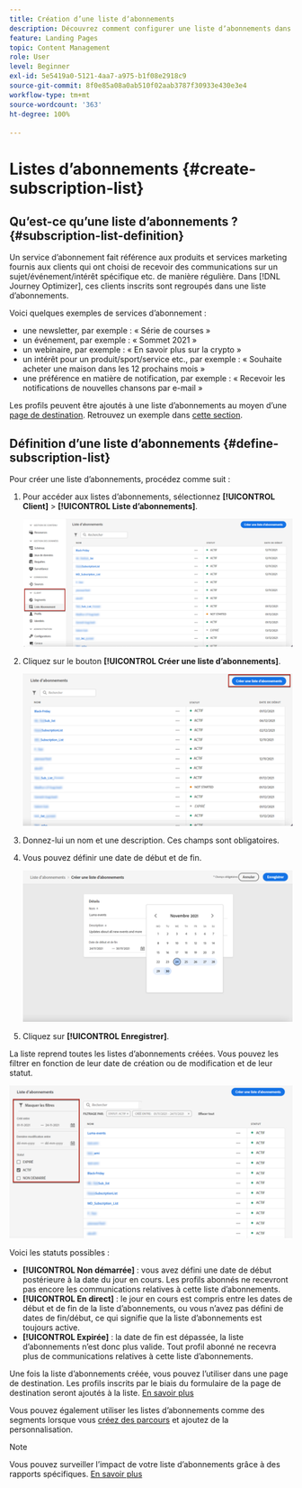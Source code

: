 ```yaml
---
title: Création d’une liste dʼabonnements
description: Découvrez comment configurer une liste dʼabonnements dans Journey Optimizer
feature: Landing Pages
topic: Content Management
role: User
level: Beginner
exl-id: 5e5419a0-5121-4aa7-a975-b1f08e2918c9
source-git-commit: 8f0e85a08a0ab510f02aab3787f30933e430e3e4
workflow-type: tm+mt
source-wordcount: '363'
ht-degree: 100%

---
```


# Listes dʼabonnements {#create-subscription-list}

## Qu’est-ce qu’une liste dʼabonnements ? {#subscription-list-definition}

Un service d’abonnement fait référence aux produits et services marketing fournis aux clients qui ont choisi de recevoir des communications sur un sujet/événement/intérêt spécifique etc. de manière régulière. Dans [!DNL Journey Optimizer], ces clients inscrits sont regroupés dans une liste d’abonnements.

Voici quelques exemples de services dʼabonnement :

* une newsletter, par exemple : « Série de courses »
* un événement, par exemple : « Sommet 2021 »
* un webinaire, par exemple : « En savoir plus sur la crypto »
* un intérêt pour un produit/sport/service etc., par exemple : « Souhaite acheter une maison dans les 12 prochains mois »
* une préférence en matière de notification, par exemple : « Recevoir les notifications de nouvelles chansons par e-mail »

Les profils peuvent être ajoutés à une liste dʼabonnements au moyen dʼune [page de destination](create-lp.md). Retrouvez un exemple dans [cette section](lp-use-cases.md#subscription-to-a-service).

## Définition d’une liste dʼabonnements {#define-subscription-list}

Pour créer une liste dʼabonnements, procédez comme suit :

1. Pour accéder aux listes dʼabonnements, sélectionnez **[!UICONTROL Client]** > **[!UICONTROL Liste dʼabonnements]**.

   ![](assets/lp_subscription-lists.png)

1. Cliquez sur le bouton **[!UICONTROL Créer une liste dʼabonnements]**.

   ![](assets/lp_create-subscription-list.png)

1. Donnez-lui un nom et une description. Ces champs sont obligatoires.

1. Vous pouvez définir une date de début et de fin.

   ![](assets/lp_subscription-list-dates.png)

1. Cliquez sur **[!UICONTROL Enregistrer]**.

La liste reprend toutes les listes dʼabonnements créées. Vous pouvez les filtrer en fonction de leur date de création ou de modification et de leur statut.

![](assets/lp_subscription-filters.png)

Voici les statuts possibles :

* **[!UICONTROL Non démarrée]** : vous avez défini une date de début postérieure à la date du jour en cours. Les profils abonnés ne recevront pas encore les communications relatives à cette liste dʼabonnements.
* **[!UICONTROL En direct]** : le jour en cours est compris entre les dates de début et de fin de la liste d’abonnements, ou vous n’avez pas défini de dates de fin/début, ce qui signifie que la liste d’abonnements est toujours active.
* **[!UICONTROL Expirée]** : la date de fin est dépassée, la liste dʼabonnements nʼest donc plus valide. Tout profil abonné ne recevra plus de communications relatives à cette liste dʼabonnements.

Une fois la liste dʼabonnements créée, vous pouvez lʼutiliser dans une page de destination. Les profils inscrits par le biais du formulaire de la page de destination seront ajoutés à la liste. [En savoir plus](design-lp.md)

Vous pouvez également utiliser les listes d’abonnements comme des segments lorsque vous [créez des parcours](../building-journeys/journey-gs.md#jo-build) et ajoutez de la personnalisation.

>[!NOTE]
>
>Vous pouvez surveiller lʼimpact de votre liste d’abonnements grâce à des rapports spécifiques. [En savoir plus](subscription-report.md)
